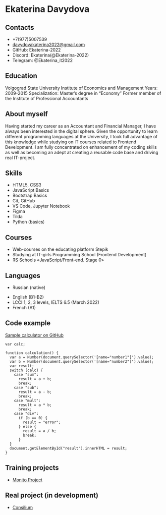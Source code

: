 # Ekaterina Davydova

## Contacts

- +7(977)5007539
- davydovakaterina2022@gmail.com
- GitHub: Ekaterina-2022
- Discord: Ekaterina(@Ekaterina-2022)
- Telegram: @Ekaterina_it2022

## Education

Volgograd State University
Institute of Economics and Management
Years: 2009-2015
Specialization: Master’s degree in “Economy”
Former member of the Institute of Professional Accountants

## About myself

Having started my career as an Accountant and Financial Manager, I have always been interested in the digital sphere. Given the opportunity to learn different programming languages at the University, I took full advantage of this knowledge while studying on IT courses related to Frontend Development. I am fully concentrated on enhancement of my coding skills as well as becoming an adept at creating a reusable code base and driving real IT-project.

## Skills

- HTML5, CSS3
- JavaScript Basics
- Bootstrap Basics
- Git, GitHub
- VS Code, Jupyter Notebook
- Figma
- Tilda
- Python (basics)

## Courses

- Web-courses on the educating platform Stepik
- Studying at IT-girls Programming School (Frontend Development)
- RS Schools «JavaScript/Front-end. Stage 0»

## Languages

- Russian (native)

* English (B1-B2)
* LCCI 1, 2, 3 levels, IELTS 6.5 (March 2022)
* French (A1)

## Code example

[Sample calculator on GitHub](https://github.com/Ekaterina-2022/week_15.git)

```
var calc;

function calculation() {
  var a = Number(document.querySelector('[name="number1"]').value);
  var b = Number(document.querySelector('[name="number2"]').value);
  var result;
  switch (calc) {
    case "sum":
      result = a + b;
      break;
    case "sub":
      result = a - b;
      break;
    case "mult":
      result = a * b;
      break;
    case "div":
      if (b == 0) {
        result = "error";
      } else {
        result = a / b;
        break;
      }
  }
  document.getElementById("result").innerHTML = result;
}
```

## Training projects

- [Monito Project](https://github.com/Ekaterina-2022/Red_project.git)

## Real project (in development)

- [Consilium](https://github.com/Ekaterina-2022/Consilium_11.22.git)
